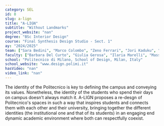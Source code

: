 ```yaml
---
category: SEL
id: 8
slug: a-lign
title: "A-LIGN"
subtitle: "Without Landmarks"
project_website: "nan"
degree: "BSc Interior Design"
course: "Final Synthesis Design Studio - Sect. 1"
ay: "2024/2025"
team: ["Sara Bedini", "Marco Colombo", "Zeno Ferrari", "Jori Kaduku", "Mascia Maestri", "Cristian Ricotta"]
faculty: ["Barbara Del Curto", "Giulia Gerosa", "Ilaria Marelli", "Massimo Reccanello"]
school: "Politecnico di Milano, School of Design, Milan, Italy"
school_website: "www.design.polimi.it"
hasVideo: "nan"
video_link: "nan"
---
```


The identity of the Politecnico is key to defining the campus and conveying its values. Nonetheless, the identity of the students who spend their days on campus doesn't always match it. A-LIGN proposes a re-desgn of Politecnico's spaces in such a way that inspires  students and connects them with each other and their university, bringing together the different identities (the institutional one and that of its students) in an engaging end dynamic academic environment where both can respectfully coexist.
